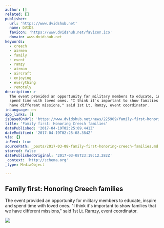 ```yaml
---
author: []
related: []
publisher:
  url: 'https://www.dvidshub.net'
  name: DVIDS
  favicon: 'https://www.dvidshub.net/favicon.ico'
  domain: www.dvidshub.net
keywords:
  - creech
  - airmen
  - family
  - event
  - ramzy
  - airman
  - aircraft
  - enjoying
  - everything
  - remotely
description: >-
  The event provided an opportunity for military members to educate, inspire and
  spend time with loved ones. "I think it's important to show families that we
  have different missions," said 1st Lt. Ramzy, event coordinator.
inLanguage: en
app_links: []
isBasedOnUrl: 'https://www.dvidshub.net/news/225909/family-first-honoring-creech-families'
title: 'Family first: Honoring Creech families'
datePublished: '2017-04-19T02:25:09.441Z'
dateModified: '2017-04-19T02:25:08.384Z'
via: {}
inFeed: true
sourcePath: _posts/2017-03-08-family-first-honoring-creech-families.md
starred: false
datePublishedOriginal: '2017-03-08T23:19:12.282Z'
_context: 'http://schema.org'
_type: MediaObject

---
```

<article style=""><h1>Family first: Honoring Creech families</h1><p>The event provided an opportunity for military members to educate, inspire and spend time with loved ones. "I think it's important to show families that we have different missions," said 1st Lt. Ramzy, event coordinator.</p><img src="https://static.dvidshub.net/media/thumbs/photos/1703/3208056/1000w_q75.jpg" /></article>